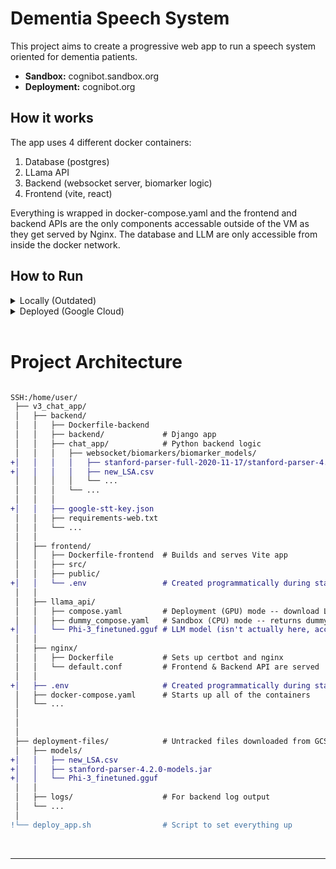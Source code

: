 # Dementia Speech System

This project aims to create a progressive web app to run a speech system oriented for dementia patients. 
* <b>Sandbox:</b> cognibot.sandbox.org
* <b>Deployment:</b> cognibot.org

## How it works
The app uses 4 different docker containers:
1) Database (postgres)
2) LLama API
3) Backend  (websocket server, biomarker logic)
4) Frontend (vite, react) 

Everything is wrapped in docker-compose.yaml and the frontend and backend APIs are the only components accessable outside of the VM as they get served by Nginx. The database and LLM are only accessible from inside the docker network.



## How to Run

<details closed> <summary>Locally (Outdated)</summary>

### Frontend
1. `cd` into the `frontend` directory
2. `npm install` (only need to do once if you haven't already)
3. `npm run dev`

### Backend
1. Need to have copies of `new_LSA.csv` and the stanford-parser models file placed in their correct directories.
2. Open Docker Desktop
3. `cd` into the `backend` directory
4. ***<b>(Local only, don't commit this)</b>*** In `docker-compose.backend.yaml` comment out both `external: true` lines
5. `docker compose -f docker-compose.backend.yaml up --build`

The web app can be accessed through localhost:5173 in your browser.

<hr>
</details>

<details closed> <summary>Deployed (Google Cloud)</summary>
<br>

1. Clone the deployment repo at https://github.com/amurphy99/chat_app_deployment
2. Make a branch of chat_app_deployment and name it
3. In chat_app_deployment/blob/main/utils/env_config.sh, change line 47 to point at the branch you want to deploy from the v3_chat_app repo
4. Modify deploy_app.sh line 9 to the branch you made in step 2
5. Add any new env variables necessary
6. Go to Google Cloud Console > Compute Engine > VM Instances and SSH into the v2-testing-gpu instance
7. Upload your copy of deploy_app.sh
8. Run bash deploy_app.sh
    * More info on how this works: https://github.com/amurphy99/chat_app_deployment
    * Installs docker & updates other dependencies
    * Downloads required, non-tracked files from cloud storage
    * Clones the repo & copies the non-tracked files (model files) into their proper locations 
    * Builds the Docker containers & starts the app


Useful commands:
* `sudo docker logs backend` (also used with the other containers)
* More in `chat_app_deployment`

<hr>
</details>


<br>

# Project Architecture
```diff

SSH:/home/user/
 ├── v3_chat_app/
 │   ├── backend/
 │   │   ├── Dockerfile-backend
 │   │   ├── backend/             # Django app
 │   │   ├── chat_app/            # Python backend logic
 │   │   │   ├── websocket/biomarkers/biomarker_models/
+│   │   │   │   ├── stanford-parser-full-2020-11-17/stanford-parser-4.2.0-models.jar
+│   │   │   │   ├── new_LSA.csv
 │   │   │   │   └── ...
 │   │   │   └── ...
 │   │   │
+│   │   ├── google-stt-key.json
 │   │   ├── requirements-web.txt
 │   │   └── ...
 │   │
 │   ├── frontend/
 │   │   ├── Dockerfile-frontend  # Builds and serves Vite app
 │   │   ├── src/
 │   │   ├── public/
+│   │   └── .env                 # Created programmatically during startup script
 │   │
 │   ├── llama_api/
 │   │   ├── compose.yaml         # Deployment (GPU) mode -- download Llama web API image
 │   │   ├── dummy_compose.yaml   # Sandbox (CPU) mode -- returns dummy responses
+│   │   └── Phi-3_finetuned.gguf # LLM model (isn't actually here, accesses via volume)
 │   │
 │   ├── nginx/
 │   │   ├── Dockerfile           # Sets up certbot and nginx
 │   │   └── default.conf         # Frontend & Backend API are served
 │   │
+│   ├── .env                     # Created programmatically during startup script
 │   ├── docker-compose.yaml      # Starts up all of the containers
 │   └── ...
 │
 │
 │
 ├── deployment-files/            # Untracked files downloaded from GCS bucket
 │   ├── models/      
+│   │   ├── new_LSA.csv
+│   │   ├── stanford-parser-4.2.0-models.jar
+│   │   └── Phi-3_finetuned.gguf
 │   │
 │   ├── logs/                    # For backend log output
 │   └── ... 
 │
!└── deploy_app.sh                # Script to set everything up

```


<br><hr>


